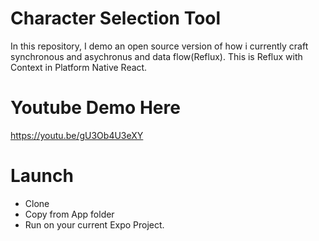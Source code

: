 # Character Selection Tool
In this repository, I demo an open source version of how i currently craft synchronous and asychronus and  data flow(Reflux).  This is Reflux with Context in Platform Native React.

# Youtube Demo Here 
https://youtu.be/gU3Ob4U3eXY

# Launch
- Clone
- Copy from App folder
- Run on your current Expo Project.



